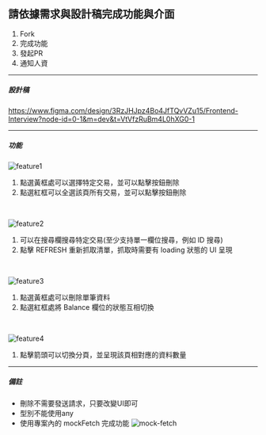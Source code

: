 ## 請依據需求與設計稿完成功能與介面

1. Fork
2. 完成功能
3. 發起PR
4. 通知人資

------

##### 設計稿

https://www.figma.com/design/3RzJHJpz4Bo4JfTQvVZu15/Frontend-Interview?node-id=0-1&m=dev&t=VtVfzRuBm4L0hXG0-1

---

##### 功能

![feature1](https://github.com/new-digit/frontend-interview/blob/main/sheet/public/feature-1.png)

1. 點選黃框處可以選擇特定交易，並可以點擊按鈕刪除
2. 點選紅框可以全選該頁所有交易，並可以點擊按鈕刪除

<br/>

![feature2](https://github.com/new-digit/frontend-interview/blob/main/sheet/public/feature-2.png)

1. 可以在搜尋欄搜尋特定交易(至少支持單一欄位搜尋，例如 ID 搜尋)
2. 點擊 REFRESH 重新抓取清單，抓取時需要有 loading 狀態的 UI 呈現

<br/>

![feature3](https://github.com/new-digit/frontend-interview/blob/main/sheet/public/feature-3.png)

1. 點選黃框處可以刪除單筆資料
2. 點選紅框處將 Balance 欄位的狀態互相切換

<br/>

![feature4](https://github.com/new-digit/frontend-interview/blob/main/sheet/public/feature-4.png)

1. 點擊箭頭可以切換分頁，並呈現該頁相對應的資料數量

---

##### 備註

- 刪除不需要發送請求，只要改變UI即可
- 型別不能使用any
- 使用專案內的 mockFetch 完成功能
![mock-fetch](https://github.com/new-digit/frontend-interview/blob/main/sheet/public/mock-fetch.png)
